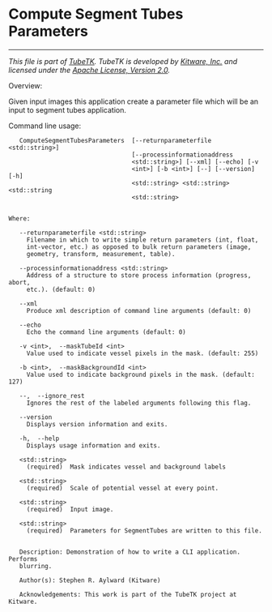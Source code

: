 Compute Segment Tubes Parameters
================================

---
*This file is part of [TubeTK](http://www.tubetk.org). TubeTK is developed by [Kitware, Inc.](http://www.kitware.com) and licensed under the [Apache License, Version 2.0](http://www.apache.org/licenses/LICENSE-2.0).*

Overview:

Given input images this application create a parameter file which will be an input to segment tubes application.

Command line usage:
```
   ComputeSegmentTubesParameters  [--returnparameterfile <std::string>]
                                  [--processinformationaddress
                                  <std::string>] [--xml] [--echo] [-v
                                  <int>] [-b <int>] [--] [--version] [-h]
                                  <std::string> <std::string> <std::string
                                  <std::string>


Where:

   --returnparameterfile <std::string>
     Filename in which to write simple return parameters (int, float,
     int-vector, etc.) as opposed to bulk return parameters (image,
     geometry, transform, measurement, table).

   --processinformationaddress <std::string>
     Address of a structure to store process information (progress, abort,
     etc.). (default: 0)

   --xml
     Produce xml description of command line arguments (default: 0)

   --echo
     Echo the command line arguments (default: 0)

   -v <int>,  --maskTubeId <int>
     Value used to indicate vessel pixels in the mask. (default: 255)

   -b <int>,  --maskBackgroundId <int>
     Value used to indicate background pixels in the mask. (default: 127)

   --,  --ignore_rest
     Ignores the rest of the labeled arguments following this flag.

   --version
     Displays version information and exits.

   -h,  --help
     Displays usage information and exits.

   <std::string>
     (required)  Mask indicates vessel and background labels

   <std::string>
     (required)  Scale of potential vessel at every point.

   <std::string>
     (required)  Input image.

   <std::string>
     (required)  Parameters for SegmentTubes are written to this file.


   Description: Demonstration of how to write a CLI application. Performs
   blurring.

   Author(s): Stephen R. Aylward (Kitware)

   Acknowledgements: This work is part of the TubeTK project at Kitware.
```